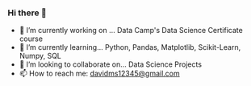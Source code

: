 ### Hi there 👋



- 🔭 I’m currently working on ... Data Camp's Data Science Certificate course
- 🌱 I’m currently learning... Python, Pandas, Matplotlib, Scikit-Learn, Numpy, SQL
- 👯 I’m looking to collaborate on... Data Science Projects
- 📫 How to reach me: davidms12345@gmail.com


